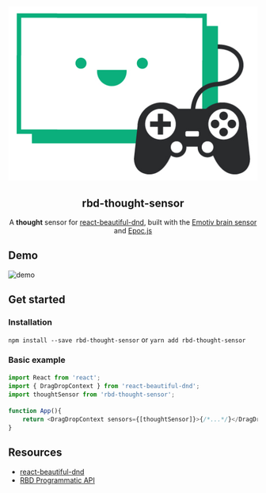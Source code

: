 <div style="display: block; margin: 0 auto; text-align: center"><img src="rbd-logo-with-controller.jpg" alt="rbd thought sensor logo"/></div>

<section style="text-align: center">
    <h1><strong>rbd-thought-sensor</strong></h1>
    <p>A <strong>thought</strong> sensor for <a href="https://github.com/atlassian/react-beautiful-dnd">react-beautiful-dnd</a>, built with the <a href="https://www.emotiv.com/">Emotiv brain sensor </a> and <a href="https://github.com/charliegerard/Epoc.js">Epoc.js</a>
</section>

## Demo

![demo](demo.gif)


## Get started


### Installation

`npm install --save rbd-thought-sensor` or `yarn add rbd-thought-sensor`

### Basic example

```javascript
import React from 'react';
import { DragDropContext } from 'react-beautiful-dnd';
import thoughtSensor from 'rbd-thought-sensor';

function App(){
    return <DragDropContext sensors={[thoughtSensor]}>{/*...*/}</DragDropContext>;
}
```


## Resources

* [react-beautiful-dnd](https://github.com/atlassian/react-beautiful-dnd)
* [RBD Programmatic API](https://github.com/atlassian/react-beautiful-dnd/blob/virtual/docs/sensors/programmatic.md)